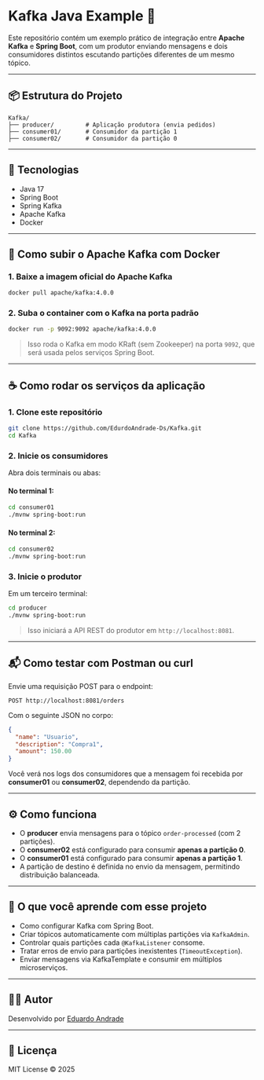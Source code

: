 # Kafka Java Example 🧩

Este repositório contém um exemplo prático de integração entre **Apache Kafka** e **Spring Boot**, com um produtor enviando mensagens e dois consumidores distintos escutando partições diferentes de um mesmo tópico.

---

## 📦 Estrutura do Projeto

```
Kafka/
├── producer/         # Aplicação produtora (envia pedidos)
├── consumer01/       # Consumidor da partição 1
├── consumer02/       # Consumidor da partição 0
```

---

## 🚀 Tecnologias

- Java 17
- Spring Boot
- Spring Kafka
- Apache Kafka
- Docker

---

## 🐳 Como subir o Apache Kafka com Docker

### 1. Baixe a imagem oficial do Apache Kafka

```bash
docker pull apache/kafka:4.0.0
```

### 2. Suba o container com o Kafka na porta padrão

```bash
docker run -p 9092:9092 apache/kafka:4.0.0
```

> Isso roda o Kafka em modo KRaft (sem Zookeeper) na porta `9092`, que será usada pelos serviços Spring Boot.

---

## ☕ Como rodar os serviços da aplicação

### 1. Clone este repositório

```bash
git clone https://github.com/EdurdoAndrade-Ds/Kafka.git
cd Kafka
```

### 2. Inicie os consumidores

Abra dois terminais ou abas:

#### No terminal 1:

```bash
cd consumer01
./mvnw spring-boot:run
```

#### No terminal 2:

```bash
cd consumer02
./mvnw spring-boot:run
```

### 3. Inicie o produtor

Em um terceiro terminal:

```bash
cd producer
./mvnw spring-boot:run
```

> Isso iniciará a API REST do produtor em `http://localhost:8081`.

---

## 📬 Como testar com Postman ou curl

Envie uma requisição POST para o endpoint:

```
POST http://localhost:8081/orders
```

Com o seguinte JSON no corpo:

```json
{
  "name": "Usuario",
  "description": "Compra1",
  "amount": 150.00
}
```

Você verá nos logs dos consumidores que a mensagem foi recebida por **consumer01** ou **consumer02**, dependendo da partição.

---

## ⚙️ Como funciona

- O **producer** envia mensagens para o tópico `order-processed` (com 2 partições).
- O **consumer02** está configurado para consumir **apenas a partição 0**.
- O **consumer01** está configurado para consumir **apenas a partição 1**.
- A partição de destino é definida no envio da mensagem, permitindo distribuição balanceada.

---

## 🧠 O que você aprende com esse projeto

- Como configurar Kafka com Spring Boot.
- Criar tópicos automaticamente com múltiplas partições via `KafkaAdmin`.
- Controlar quais partições cada `@KafkaListener` consome.
- Tratar erros de envio para partições inexistentes (`TimeoutException`).
- Enviar mensagens via KafkaTemplate e consumir em múltiplos microserviços.

---

## 👨‍💻 Autor

Desenvolvido por [Eduardo Andrade](https://github.com/EdurdoAndrade-Ds)

---

## 📜 Licença

MIT License © 2025


